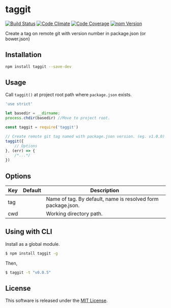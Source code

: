 taggit
==========

<!---
This file is generated by ape-tmpl. Do not update manually.
--->

<!-- Badge Start -->
<a name="badges"></a>

[![Build Status][bd_travis_shield_url]][bd_travis_url]
[![Code Climate][bd_codeclimate_shield_url]][bd_codeclimate_url]
[![Code Coverage][bd_codeclimate_coverage_shield_url]][bd_codeclimate_url]
[![npm Version][bd_npm_shield_url]][bd_npm_url]

[bd_repo_url]: https://github.com/okunishinishi/node-taggit
[bd_travis_url]: http://travis-ci.org/okunishinishi/node-taggit
[bd_travis_shield_url]: http://img.shields.io/travis/okunishinishi/node-taggit.svg?style=flat
[bd_license_url]: https://github.com/okunishinishi/node-taggit/blob/master/LICENSE
[bd_codeclimate_url]: http://codeclimate.com/github/okunishinishi/node-taggit
[bd_codeclimate_shield_url]: http://img.shields.io/codeclimate/github/okunishinishi/node-taggit.svg?style=flat
[bd_codeclimate_coverage_shield_url]: http://img.shields.io/codeclimate/coverage/github/okunishinishi/node-taggit.svg?style=flat
[bd_gemnasium_url]: https://gemnasium.com/okunishinishi/node-taggit
[bd_gemnasium_shield_url]: https://gemnasium.com/okunishinishi/node-taggit.svg
[bd_npm_url]: http://www.npmjs.org/package/taggit
[bd_npm_shield_url]: http://img.shields.io/npm/v/taggit.svg?style=flat
[bd_standard_url]: http://standardjs.com/
[bd_standard_shield_url]: https://img.shields.io/badge/code%20style-standard-brightgreen.svg

<!-- Badge End -->


<!-- Description Start -->
<a name="description"></a>

Create a tag on remote git with version number in package.json (or bower.json)

<!-- Description End -->




<!-- Sections Start -->
<a name="sections"></a>

<!-- Section from "doc/readme/01.Installation.md.hbs" Start -->

<a name="section-doc-readme-01-installation-md"></a>
Installation
-----

```bash
npm install taggit --save-dev
```


<!-- Section from "doc/readme/01.Installation.md.hbs" End -->

<!-- Section from "doc/readme/02.Usage.md.hbs" Start -->

<a name="section-doc-readme-02-usage-md"></a>
Usage
---------

Call `taggit()` at project root path where `package.json` exists.

```javascript
'use strict'

let basedir = __dirname;
process.chdir(basedir) //Move to project root.

const taggit = require('taggit')

// Create remote git tag named with package.json version. (eg. v1.0.0)
taggit({
    // Options
}, (err) => {
    /*...*/
})

```


<!-- Section from "doc/readme/02.Usage.md.hbs" End -->

<!-- Section from "doc/readme/03.Options.md.hbs" Start -->

<a name="section-doc-readme-03-options-md"></a>
Options
---------

| Key | Default | Description |
| --- | --- | --- |
| tag |  | Name of tag. By default, name is resolved form package.json. |
| cwd |  | Working directory path. |


<!-- Section from "doc/readme/03.Options.md.hbs" End -->

<!-- Section from "doc/readme/04.CLI.md.hbs" Start -->

<a name="section-doc-readme-04-c-l-i-md"></a>
Using with CLI
---------

Install as a global module.

```bash
$ npm install taggit -g
```

Then,

```bash
$ taggit -t "v0.0.5"
```

<!-- Section from "doc/readme/04.CLI.md.hbs" End -->


<!-- Sections Start -->


<!-- LICENSE Start -->
<a name="license"></a>

License
-------
This software is released under the [MIT License](https://github.com/okunishinishi/node-taggit/blob/master/LICENSE).

<!-- LICENSE End -->


